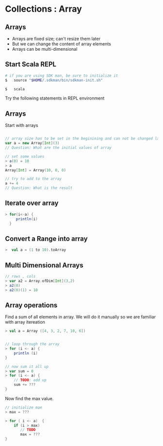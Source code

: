<link rel='stylesheet' href='../assets/css/main.css'/>

# Collections : Array

## Arrays

* Arrays are fixed size; can't resize them later
* But we can change the content of array elements
* Arrays can be multi-dimensional

## Start Scala REPL

```bash
# if you are using SDK man, be sure to initialize it 
$   source "$HOME/.sdkman/bin/sdkman-init.sh"
```

```bash
$   scala
```

Try the following statements in REPL environment

## Arrays

Start with arrays

```scala

// array size has to be set in the beginining and can not be changed later
var a = new Array[Int](3) 
// Question: What are the initial values of array

// set some values
> a(0) = 10
> a
Array[Int] = Array(10, 0, 0)

// try to add to the array
a += 4
// Question: What is the result
```

## Iterate over array

```scala
> for(i<-a) {
     println(i)
  }
```

## Convert a Range into array

```scala
>  val a = (1 to 10).toArray
```

## Multi Dimensional Arrays

```scala
// rows , cols
> var a2 = Array.ofDim[Int](3,2)
> a2(0)
> a2(0)(1) = 10
```

## Array operations

Find a sum of all elements in array.  We will do it manually so we are familiar with array itereation

```scala
> val a = Array ([4, 3, 2, 7, 10, 6])


// loop through the array
> for (i <- a) {
    println (i)
}

// now sum it all up
> var sum = 0
> for (i <- a) {
    // TODO: add up 
    sum += ???
}
```

Now find the max value.

```scala
// initialize max
> max = ???

> for ( i <- a)  {
    if (i > max)
       // TODO 
       max = ???
}
```
